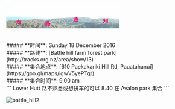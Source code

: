 ![skyline](_images/skyline2.png)

<br/>
##### **时间**: Sunday 18 December 2016
<br/>
##### **路线**: [Battle hill farm forest park](http://tracks.org.nz/area/show/13)
<br/>
##### **集合地点**: [610 Paekakariki Hill Rd, Pauatahanui](https://goo.gl/maps/igwV5yePTqr)
<br/>
##### **集合时间**: 9.00 am 
<br/>
``` Lower Hutt 路不熟悉或想拼车的可以 8.40 在 Avalon park 集合 ```
<br/>


![battle_hill2](_images/battle_hill2.jpg)
<br/>


